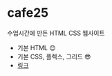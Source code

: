 # cafe25
수업시간에 만든 HTML CSS 웹사이트

+ 기본 HTML 😊
+ 기본 CSS, 플렉스, 그리드 😎
+ [링크](https://vgbhn37.github.io/cafe25/index.html)
